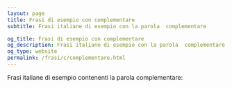 ```yaml
---
layout: page
title: Frasi di esempio con complementare 
subtitle: Frasi italiane di esempio con la parola  complementare

og_title: Frasi di esempio con complementare 
og_description: Frasi italiane di esempio con la parola  complementare
og_type: website
permalink: /frasi/c/complementare.html
---
```


Frasi italiane di esempio contenenti la parola complementare:


